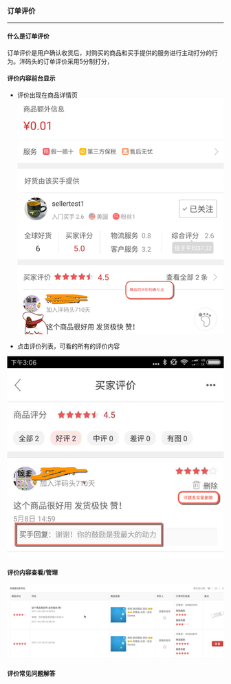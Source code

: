 ### 订单评价

---

#### 什么是订单评价

订单评价是用户确认收货后，对购买的商品和买手提供的服务进行主动打分的行为。洋码头的订单评价采用5分制打分，

#### 评价内容前台显示

* 评价出现在商品详情页![](/order-management/images/orderrate2.png)

* 点击评价列表，可看的所有的评价内容

![](/order-management/images/orderrate3.png)

#### 评价内容查看/管理

![](/order-management/images/orderrate4.png)

#### 评价常见问题解答





